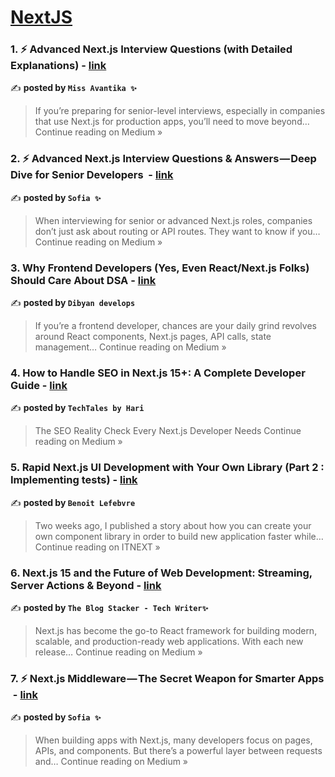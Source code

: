 
<h1><a href=https://medium.com/tag/nextjs/recommended target="_blank" rel="noopener noreferrer">NextJS</a></h1>
<h3>1. ⚡ Advanced Next.js Interview Questions (with Detailed Explanations) - <a href="https://medium.com/@missAvantika/advanced-next-js-interview-questions-with-detailed-explanations-5ba1852573be?source=rss------nextjs-5" target="_blank" rel="noopener noreferrer">link</a></h3>

✍️ **posted by `Miss Avantika ✨`**

<blockquote>If you’re preparing for senior-level interviews, especially in companies that use Next.js for production apps, you’ll need to move beyond…
Continue reading on Medium »</blockquote>

<h3>2. ⚡ Advanced Next.js Interview Questions & Answers — Deep Dive for Senior Developers ‍ - <a href="https://medium.com/@Sofia07/advanced-next-js-interview-questions-answers-deep-dive-for-senior-developers-e24057c5f5c2?source=rss------nextjs-5" target="_blank" rel="noopener noreferrer">link</a></h3>

✍️ **posted by `Sofia ✨`**

<blockquote>When interviewing for senior or advanced Next.js roles, companies don’t just ask about routing or API routes. They want to know if you…
Continue reading on Medium »</blockquote>

<h3>3. Why Frontend Developers (Yes, Even React/Next.js Folks) Should Care About DSA - <a href="https://dibyandevelops.medium.com/why-frontend-developers-yes-even-react-next-js-folks-should-care-about-dsa-3f75c4ace8e1?source=rss------nextjs-5" target="_blank" rel="noopener noreferrer">link</a></h3>

✍️ **posted by `Dibyan develops`**

<blockquote>If you’re a frontend developer, chances are your daily grind revolves around React components, Next.js pages, API calls, state management…
Continue reading on Medium »</blockquote>

<h3>4. How to Handle SEO in Next.js 15+: A Complete Developer Guide - <a href="https://medium.com/@j.hariharan005/how-to-handle-seo-in-next-js-15-a-complete-developer-guide-1e2e2a9f21af?source=rss------nextjs-5" target="_blank" rel="noopener noreferrer">link</a></h3>

✍️ **posted by `TechTales by Hari`**

<blockquote>The SEO Reality Check Every Next.js Developer Needs
Continue reading on Medium »</blockquote>

<h3>5. Rapid Next.js UI Development with Your Own Library (Part 2 : Implementing tests) - <a href="https://itnext.io/rapid-next-js-ui-development-with-your-own-library-part-2-implementing-tests-20abace63037?source=rss------nextjs-5" target="_blank" rel="noopener noreferrer">link</a></h3>

✍️ **posted by `Benoit Lefebvre`**

<blockquote>Two weeks ago, I published a story about how you can create your own component library in order to build new application faster while…
Continue reading on ITNEXT »</blockquote>

<h3>6.  Next.js 15 and the Future of Web Development: Streaming, Server Actions & Beyond - <a href="https://medium.com/@TheblogStacker/next-js-15-and-the-future-of-web-development-streaming-server-actions-beyond-93cd6543dde3?source=rss------nextjs-5" target="_blank" rel="noopener noreferrer">link</a></h3>

✍️ **posted by `The Blog Stacker - Tech Writer✨`**

<blockquote>Next.js has become the go-to React framework for building modern, scalable, and production-ready web applications. With each new release…
Continue reading on Medium »</blockquote>

<h3>7. ⚡ Next.js Middleware — The Secret Weapon for Smarter Apps ️ - <a href="https://medium.com/@Sofia07/next-js-middleware-the-secret-weapon-for-smarter-apps-%EF%B8%8F-fba729cfa04c?source=rss------nextjs-5" target="_blank" rel="noopener noreferrer">link</a></h3>

✍️ **posted by `Sofia ✨`**

<blockquote>When building apps with Next.js, many developers focus on pages, APIs, and components. But there’s a powerful layer between requests and…
Continue reading on Medium »</blockquote>

